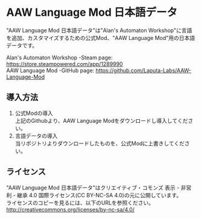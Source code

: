 ﻿# AAW Language Mod 日本語データ

"AAW Language Mod 日本語データ"は"Alan's Automaton Workshop"に言語を追加、カスタマイズするための公式Mod、"AAW Language Mod"用の日本語データです。

Alan's Automaton Workshop
-Steam page: https://store.steampowered.com/app/1289990  
AAW Language Mod
-GitHub page: https://github.com/Laputa-Labs/AAW-Language-Mod	


## 導入方法

1. 公式Modの導入  
	上記のGithubより、AAW Language Modをダウンロードし導入してください。
2. 言語データの導入  
	当リポジトリよりダウンロードしたものを、公式Modに上書きしてください。

## ライセンス

"AAW Language Mod 日本語データ"はクリエイティブ・コモンズ 表示 - 非営利 - 継承 4.0 国際ライセンス(CC BY-NC-SA 4.0)の元に公開しています。  
ライセンスのコピーを見るには、以下のURLを参照ください。
http://creativecommons.org/licenses/by-nc-sa/4.0/

